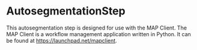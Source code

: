 AutosegmentationStep
====================

This autosegmentation step is designed for use with the MAP Client. The MAP Client is a workflow management application written in Python. It can be found at https://launchpad.net/mapclient.
